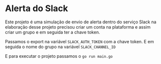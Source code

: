# Alerta do Slack

Este projeto é uma simulação de envio de alerta dentro do serviço Slack na elaboração desse projeto precisou criar um conta na plataforma e assim criar um grupo e em seguida ter a chave token.

Passamos o export na variável `SLACK_AUTH_TOKEN` com a chave token.
E em seguida o nome do grupo na variável `SLACK_CHANNEL_ID` 

E para executar o projeto passamos o `go run main.go`
